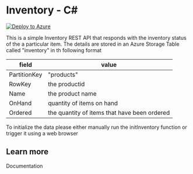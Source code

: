 # Inventory - C<span>#</span>

[![Deploy to Azure](https://azuredeploy.net/deploybutton.svg)](https://portal.azure.com/#create/Microsoft.Template/uri/https%3A%2F%2Fraw.githubusercontent.com%2Fcodingwithsasquatch%2FinventoryCS%2Fmaster%2Fazuredeploy.json)

This is a simple Inventory REST API that responds with the inventory status of the a particular item.  The details are stored in an Azure Storage Table called "inventory" in th following format

| field | value |
| --- | --- |
| PartitionKey | "products" |
| RowKey | the productid |
| Name | the product name |
| OnHand | quantity of items on hand |
| Ordered | the quantity of items that have been ordered |

To initialize the data please either manually run the initInventory function or trigger it using a web browser

## Learn more

<TODO> Documentation